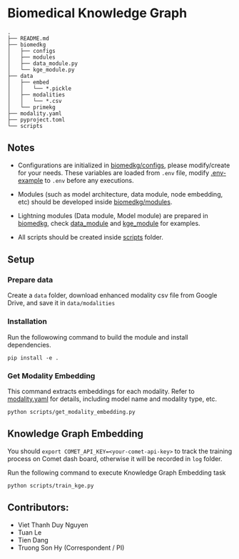 # Biomedical Knowledge Graph

```
.
├── README.md
├── biomedkg
│   ├── configs
│   ├── modules
│   ├── data_module.py
│   └── kge_module.py 
├── data
│   ├── embed
│   │   └── *.pickle
│   ├── modalities
│   │   └── *.csv
│   └── primekg
├── modality.yaml
├── pyproject.toml
└── scripts
```
## Notes

* Configurations are initialized in [biomedkg/configs](biomedkg/configs), please modify/create for your needs. These variables are loaded from `.env` file, modify [.env-example](.env-example) to `.env` before any executions.

* Modules (such as model architecture, data module, node embedding, etc) should be developed inside [biomedkg/modules](biomedkg/modules).

* Lightning modules (Data module, Model module) are prepared in [biomedkg](biomedkg), check [data_module](biomedkg/data_module.py) and [kge_module](biomedkg/kge_module.py) for examples.

* All scripts should be created inside [scripts](scripts) folder.

## Setup

### Prepare data
Create a `data` folder, download enhanced modality csv file from Google Drive, and save it in `data/modalities`

### Installation
Run the followowing command to build the module and install dependencies.
```
pip install -e .
```

### Get Modality Embedding
This command extracts embeddings for each modality. Refer to [modality.yaml](./modality.yaml) for details, including model name and modality type, etc.
```
python scripts/get_modality_embedding.py
```

## Knowledge Graph Embedding
You should ```export COMET_API_KEY=<your-comet-api-key>``` to track the training process on Comet dash board, otherwise it will be recorded in `log` folder.

Run the following command to execute Knowledge Graph Embedding task
```
python scripts/train_kge.py
```

## Contributors:
* Viet Thanh Duy Nguyen
* Tuan Le
* Tien Dang
* Truong Son Hy (Correspondent / PI)
